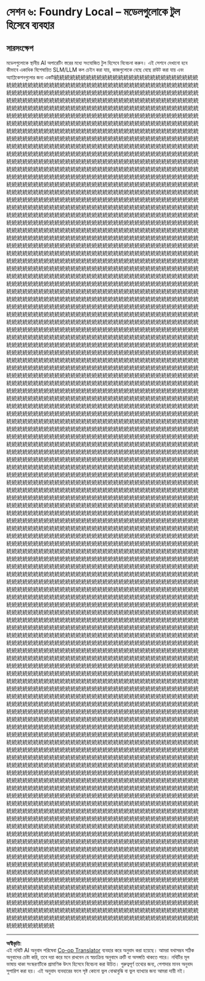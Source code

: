 <!--
CO_OP_TRANSLATOR_METADATA:
{
  "original_hash": "94b65d49961cabc07f76062d09a5d09c",
  "translation_date": "2025-10-09T09:37:15+00:00",
  "source_file": "Workshop/Session06-ModelsAsTools.md",
  "language_code": "bn"
}
-->
# সেশন ৬: Foundry Local – মডেলগুলোকে টুল হিসেবে ব্যবহার

## সারসংক্ষেপ

মডেলগুলোকে স্থানীয় AI অপারেটিং স্তরের মধ্যে সংযোজিত টুল হিসেবে বিবেচনা করুন। এই সেশনে দেখানো হবে কীভাবে একাধিক বিশেষায়িত SLM/LLM কল চেইন করা যায়, কাজগুলোকে বেছে বেছে রাউট করা যায় এবং অ্যাপ্লিকেশনগুলোর জন্য একটি統統統統統統統統統統統統統統統統統統統統統統統統統統統統統統統統統統統統統統統統統統統統統統統統統統統統統統統統統統統統統統統統統統統統統統統統統統統統統統統統統統統統統統統統統統統統統統統統統統統統統統統統統統統統統統統統統統統統統統統統統統統統統統統統統統統統統統統統統統統統統統統統統統統統統統統統統統統統統統統統統統統統統統統統統統統統統統統統統統統統統統統統統統統統統統統統統統統統統統統統統統統統統統統統統統統統統統統統統統統統統統統統統統統統統統統統統統統統統統統統統統統統統統統統統統統統統統統統統統統統統統統統統統統統統統統統統統統統統統統統統統統統統統統統統統統統統統統統統統統統統統統統統統統統統統統統統統統統統統統統統統統統統統統統統統統統統統統統統統統統統統統統統統統統統統統統統統統統統統統統統統統統統統統統統統統統統統統統統統統統統統統統統統統統統統統統統統統統統統統統統統統統統統統統統統統統統統統統統統統統統統統統統統統統統統統統統統統統統統統統統統統統統統統統統統統統統統統統統統統統統統統統統統統統統統統統統統統統統統統統統統統統統統統統統統統統統統統統統統統統統統統統統統統統統統統統統統統統統統統統統統統統統統統統統統統統統統統統統統統統統統統統統統統統統統統統統統統統統統統統統統統統統統統統統統統統統統統統統統統統統統統統統統統統統統統統統統統統統統統統統統統統統統統統統統統統統統統統統統統統統統統統統統統統統統統統統統統統統統統統統統統統統統統統統統統統統統統統統統統統統統統統統統統統統統統統統統統統統統統統統統統統統統統統統統統統統統統統統統統統統統統統統統統統統統統統統統統統統統統統統統統統統統統統統統統統統統統統統統統統統統統統統統統統統統統統統統統統統統統統統統統統統統統統統統統統統統統統統統統統統統統統統統統統統統統統統統統統統統統統統統統統統統統統統統統統統統統統統統統統統統統統統統統統統統統統統統統統統統統統統統統統統統統統統統統統統統統統統統統統統統統統統統統統統統統統統統統統統統統統統統統統統統統統統統統統統統統統統統統統統統統統統統統統統統統統統統統統統統統統統統統統統統統統統統統統統統統統統統統統統統統統統統統統統統統統統統統統統統統統統統統統統統統統統統統統統統統統統統統統統統統統統統統統統統統統統統統統統統統統統統統統統統統統統統統統統統統統統統統統統統統統統統統統統統統統統統統統統統統統統統統統統統統統統統統統統統統統統統統統統統統統統統統統統統統統統統統統統統統統統統統統統統統統統統統統統統統統統統統統統統統統統統統統統統統統統統統統統統統統統統統統統統統統統統統統統統統統統統統統統統統統統統統統統統統統統統統統統統統統統統統統統統統統統統統統統統統統統統統統統統統統統統統統統統統統統統統統統統統統統統統統統統統統統統統統統統統統統統統統統統統統統統統統統統統統統統統統統統統統統統統統統統統統統統統統統統統統統統統統統統統統統統統統統統統統統統統統統統統統統統統統統統統統統統統統統統統統統統統統統統統統統統統統統統統統統統統統統統統統統統統統統統統統統統統統統統統統統統統統統統統統統統統統統統統統統統統統統統統統統統統統統統統統統統統統統統統統統統統統統統統統統統統統統統統統統統統統統統統統統統統統統統統統統統統統統統統統統統統統統統統統統統統統統統統統統統統統統統統統統統統統統統統統統統統統統統統統統統統統統統統統統統統統統統統統統統統統統統統統統統統統統統統統統統統統統統統統統統統統統統統統統統統統統統統統統統統統統統統統統統統統統統統統統統統統統統統統統統統統統統統統統統統統統統統統統統統統統統統統統統統統統統統統統統統統統統統統統統統統統統統統統統統統統統統統統統統統統統統統統統統統統統統統統統統統統統統統統統統統統統統統統統統統統統統統統統統統統統統統統統統統統統統統統統統統統統統統統統統統統統統統統統統統統統統統統統統統統統統統統統統統統統統統統統統統統統統統統統統統統統統統統統統統統統統統統統統統統統統統統統統統統統統統統統統統統統統統統統統統統統統統統統統統統統統統統統統統統統統統統統統統統統統統統統統統統統統統統統統統統統統統統統統統統統統統統統統統統統統統統統統統統統統統統統統統統統統統統統統統統統統統統統統統統統統統統統統統統統統統統統統統統統統統統統統統統統統統統統統統統統統統統統統統統統統統統統統統統統統統統統統統統統統統統統統統統統統統統統統統統統統統統統統統統統統統統統統統統統統統統統統統統統統統統統統統統統統統統統統統統統統統統統統統統統統統統統統統統統統統統統統統統統統統統統統統統統統統統統統統統統統統統統統統統統統統統統統統統統統統統統統統統統統統統統統統統統統統統統統統統統統統統統統統統統統統統統統統統統統統統統統統統統統統統統統統統統統統統統統統統統統統統統統統統統統統統統統統統統統統統統統統統統統統統統統統統統統統統統統統統統統統統統統統統統統統統統統統統統統統統統統統統統統統統統統統統統統統統統統統統統統統統統統統統統統統統統統統統統統統統統統統統統統統統統統統統統統統統統統統統統統統統統統統統統統統統統統統統統統統統統統統統統統統統統統統統統統統統統統統統統統統統統統統統統統統統統統統統統統統統統統統統統統統統統統統統統統統統統統統統統統統統統統統統統統統統統統統統統統統統統統統統統統統統統統統統統統統統統統統統統統統統統統統統統統統統統統統統統統統統統統統統統統統統統統統統統統統統統統統統統統統統統統統統統統統統統統統統統統統統統統統統統統統統統統統統統統統統統統統統統統統統統統統統統統統統統統統統統統統統統統統統統統統統統統統統統統統統統統統統統統統統統統統統統統統統統統統統統統統統統統統統統統統統統統統統統統統統統統統統統統統統統統統統統統統統統統統統統統統統統統統統統統統統統統統統統統統統統統統統統統統統統統統統統統統統統統統統統統統統統統統統統統統統統統統統統統統統統統統統統統統統統統統統統統統統統統統統統統統統統統統統統統統統統統統統統統統統統統統統統統統統統統統統統統統統統統統統統統統統統統統統統統統統統統統統統統統統統統統統統統統統統統統統統統統統統統統統統統統統統統統統統統統統統統統統統統統統統統統統統統統統統統統統統統統統統統統統統統統統統統統統統統統統統統統統統統統統統統統統統統統統統統統統統統統統統統統統統統統統統統統統統統統統統統統統統統統統統統統統統統統統統統統統統統統統統統統統統統統統統統統統統統統統統統統統統統統統統統統統統統統統統統統統統統統統統統統統統統統統統統統統統統統統統統統統統統統統統統統統統統統統統統統統統統統統統統統統統統統統統統統統統統統統統統統統統統統統統統統統統統統統統統統統統統統統統統統統統統統統統統統統統統統統統統統統統統統統統統統統統統統統統統統統統統統統統統統統統統統統統統統統統統統統統統統統統統統統統統統統統統統統統統統統統統統統統統統統統統統統統統統統統統統統統統統統統統統統統統統統統統統統統統統統統統統統統統統統統統統統統統統統統統統統統統統統統統統統統統統統統統統統統統統統統統統統統統統統統統統統統統統統統統統統統統統統統統統統統統統統統統統統統統統統統統統統統統統統統統統統統統統統統統統統統統統統統統統統統統統統統統統統統統統統統統統統統統統統統統統統統統統統統統統統統統統統統統統統統統統統統統統統統統統統統統統統統統統統統統統統統統統統統統統統統統統統統統統統統統統統統統統統統統統統統統統統統統統統統統統統統統統統統統統統統統統統統統統統統統統統統統統統統統統統統統統統統統統統統統統統統統統統統統統統統統統統統統統統統統統統統統統統統統統統統統統統統統統統統統統統統統統統統統統統統統統統統統統統統統統統統統統統統統統統統統統統統統統統統統統統統統統統統統統統統統統統統統統統統統統統統統統統統統統統統統統統統統統統統統統統統統統統統統統統統統統統統統統統統統統統統統統統統統統統統統統統統統統統統統統統統統統統統統統統統統統統統統統統統統統統統統統統統統統統統統統統統統統統統統統統統統統統統統統統統統統統統統統統統統統統統統統統統統統統統統統統統統統統統統統統統統統統統統統統統統統統統統統統統統統統統統統統統統統統統統統統統統統統統統統統統統統統統統統統統統統統統統統統統統統統統統統統統統統統統統統統統統統統統統統統統統統統統統統統統統統統統統統統統統統統統統統統統統統統統統統統統統統統統統統統統統統統統統統統統統統統統統統統統統統統統統統統統統統統統統統統統統統統統統統統統統統統統統統統統統統統統統統統統統統統統統統統統統統統統統統統統統統統統統統統統統統統統統統統統統統統統統統統統統統統統統統統統統統統統統統統統統統統統統統統統統統統統統統統統統統統統統統統統統統統統統統統統統統統統統統統統統統統統統統統統統統統統統統統統統統統統統統統統統統統統統統統統統統統統統統統統統統統統統統統統統統統統統統統統統統統統統統統統統統統統統統統統統統統統統統統統統統統統統統統統統統統統統統統統統統統統統統統統統統統統統統統統統統統統統統統統統統統統統統統統統統統統統統統統統統統統統統統統統統統統統統統統統統統統統統統統統統統統統統統統統統統統統統統統統統統統統統統統統統統統統統統統統統統統統統統統統統統統統統統統統統統統統統統統統統統統統統統統統統統統統統統統統統統統統統統統統統

---

**অস্বীকৃতি**:  
এই নথিটি AI অনুবাদ পরিষেবা [Co-op Translator](https://github.com/Azure/co-op-translator) ব্যবহার করে অনুবাদ করা হয়েছে। আমরা যথাসম্ভব সঠিক অনুবাদের চেষ্টা করি, তবে দয়া করে মনে রাখবেন যে স্বয়ংক্রিয় অনুবাদে ত্রুটি বা অসঙ্গতি থাকতে পারে। নথিটির মূল ভাষায় থাকা সংস্করণটিকে প্রামাণিক উৎস হিসেবে বিবেচনা করা উচিত। গুরুত্বপূর্ণ তথ্যের জন্য, পেশাদার মানব অনুবাদ সুপারিশ করা হয়। এই অনুবাদ ব্যবহারের ফলে সৃষ্ট কোনো ভুল বোঝাবুঝি বা ভুল ব্যাখ্যার জন্য আমরা দায়ী নই।